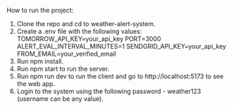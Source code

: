 How to run the project:

1. Clone the repo and cd to weather-alert-system.
2. Create a .env file with the following values:
   TOMORROW_API_KEY=your_api_key
   PORT=3000
   ALERT_EVAL_INTERVAL_MINUTES=1
   SENDGRID_API_KEY=your_api_key
   FROM_EMAIL=your_verified_email
4. Run npm install.
5. Run npm start to run the server.
6. Run npm run dev to run the client and go to http://localhost:5173 to see the web app.
7. Login to the system using the following password - weather123 (username can be any value).
